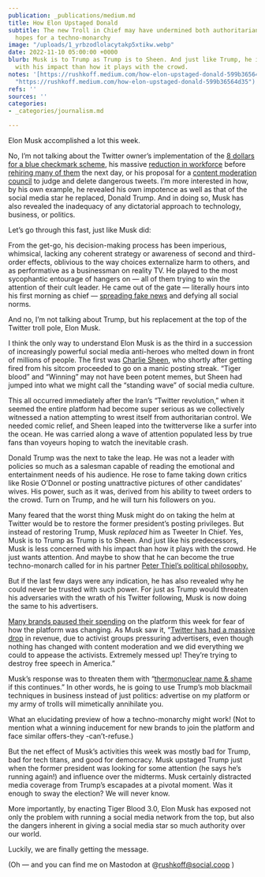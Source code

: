 ```yaml
---
publication: _publications/medium.md
title: How Elon Upstaged Donald
subtitle: The new Troll in Chief may have undermined both authoritarianism and his
  hopes for a techno-monarchy
image: "/uploads/1_yrbzodlolacytakp5xtikw.webp"
date: 2022-11-10 05:00:00 +0000
blurb: Musk is to Trump as Trump is to Sheen. And just like Trump, he is less concerned
  with his impact than how it plays with the crowd.
notes: '[https://rushkoff.medium.com/how-elon-upstaged-donald-599b36564d35](https://rushkoff.medium.com/how-elon-upstaged-donald-599b36564d35
  "https://rushkoff.medium.com/how-elon-upstaged-donald-599b36564d35")'
refs: ''
sources: ''
categories:
- _categories/journalism.md

---
```

Elon Musk accomplished a lot this week.

No, I’m not talking about the Twitter owner’s implementation of the [8 dollars for a blue checkmark scheme](https://www.rollingstone.com/culture/culture-news/elon-musk-paid-twitter-checkmarks-parody-shutdown-misinformation-disaster-1234628243/), his massive [reduction in workforce](https://www.washingtonpost.com/business/2022/11/09/elon-musk-how-not-to-fire-employees/) before [rehiring many of them](https://gizmodo.com/musk-twitter-layoffs-1849751286) the next day, or his proposal for a [content moderation council](https://twitter.com/elonmusk/status/1586059953311137792) to judge and delete dangerous tweets. I’m more interested in how, by his own example, he revealed his own impotence as well as that of the social media star he replaced, Donald Trump. And in doing so, Musk has also revealed the inadequacy of any dictatorial approach to technology, business, or politics.

Let’s go through this fast, just like Musk did:

From the get-go, his decision-making process has been imperious, whimsical, lacking any coherent strategy or awareness of second and third-order effects, oblivious to the way choices externalize harm to others, and as performative as a businessman on reality TV. He played to the most sycophantic entourage of hangers on — all of them trying to win the attention of their cult leader. He came out of the gate — literally hours into his first morning as chief — [spreading fake news](https://www.vanityfair.com/news/2022/10/elon-musk-twitter-paul-pelosi-misinformation) and defying all social norms.

And no, I’m not talking about Trump, but his replacement at the top of the Twitter troll pole, Elon Musk.

I think the only way to understand Elon Musk is as the third in a succession of increasingly powerful social media anti-heroes who melted down in front of millions of people. The first was [Charlie Sheen](https://www.youtube.com/watch?v=OKM0cERkXJQ), who shortly after getting fired from his sitcom proceeded to go on a manic posting streak. “Tiger blood” and “Winning” may not have been potent memes, but Sheen had jumped into what we might call the “standing wave” of social media culture.

This all occurred immediately after the Iran’s “Twitter revolution,” when it seemed the entire platform had become super serious as we collectively witnessed a nation attempting to wrest itself from authoritarian control. We needed comic relief, and Sheen leaped into the twitterverse like a surfer into the ocean. He was carried along a wave of attention populated less by true fans than voyeurs hoping to watch the inevitable crash.

Donald Trump was the next to take the leap. He was not a leader with policies so much as a salesman capable of reading the emotional and entertainment needs of his audience. He rose to fame taking down critics like Rosie O’Donnel or posting unattractive pictures of other candidates’ wives. His power, such as it was, derived from his ability to tweet orders to the crowd. Turn on Trump, and he will turn his followers on you.

Many feared that the worst thing Musk might do on taking the helm at Twitter would be to restore the former president’s posting privileges. But instead of restoring Trump, Musk _replaced_ him as Tweeter In Chief. Yes, Musk is to Trump as Trump is to Sheen. And just like his predecessors, Musk is less concerned with his impact than how it plays with the crowd. He just wants attention. And maybe to show that he can become the true techno-monarch called for in his partner [Peter Thiel’s political philosophy.](https://www.vanityfair.com/news/2022/04/inside-the-new-right-where-peter-thiel-is-placing-his-biggest-bets)

But if the last few days were any indication, he has also revealed why he could never be trusted with such power. For just as Trump would threaten his adversaries with the wrath of his Twitter following, Musk is now doing the same to his advertisers.

[Many brands paused their spending](https://www.washingtonpost.com/technology/2022/11/09/elon-musk-twitter-advertisers/) on the platform this week for fear of how the platform was changing. As Musk saw it, “[Twitter has had a massive drop](https://thehill.com/policy/technology/3719853-twitter-has-seen-massive-drop-in-revenue-amid-takeover-musk-says/#:\~:text=%E2%80%9CTwitter%20has%20had%20a%20massive,Musk%20wrote%20on%20the%20platform.) in revenue, due to activist groups pressuring advertisers, even though nothing has changed with content moderation and we did everything we could to appease the activists. Extremely messed up! They’re trying to destroy free speech in America.”

Musk’s response was to threaten them with “[thermonuclear name & shame](https://twitter.com/elonmusk/status/1588676939463946241) if this continues.” In other words, he is going to use Trump’s mob blackmail techniques in business instead of just politics: advertise on my platform or my army of trolls will mimetically annihilate you.

What an elucidating preview of how a techno-monarchy might work! (Not to mention what a winning inducement for new brands to join the platform and face similar offers-they -can’t-refuse.)

But the net effect of Musk’s activities this week was mostly bad for Trump, bad for tech titans, and good for democracy. Musk upstaged Trump just when the former president was looking for some attention (he says he’s running again!) and influence over the midterms. Musk certainly distracted media coverage from Trump’s escapades at a pivotal moment. Was it enough to sway the election? We will never know.

More importantly, by enacting Tiger Blood 3.0, Elon Musk has exposed not only the problem with running a social media network from the top, but also the dangers inherent in giving a social media star so much authority over our world.

Luckily, we are finally getting the message.

(Oh — and you can find me on Mastodon at @rushkoff@social.coop )
